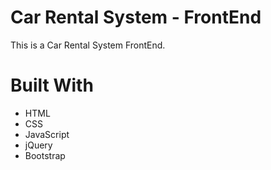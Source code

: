 # Car Rental System - FrontEnd

This is a Car Rental System FrontEnd.
 
 # Built With
 - HTML
 - CSS
 - JavaScript
 - jQuery
 - Bootstrap

